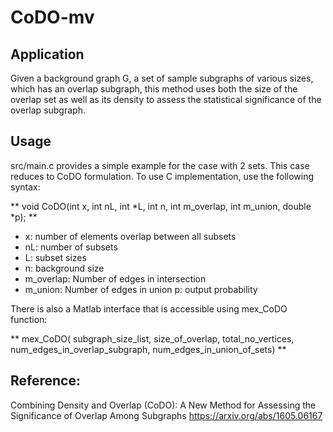 # CoDO-mv

## Application
Given a background graph G, a set of sample subgraphs of various sizes, which has an overlap subgraph, 
this method uses both the size of the overlap set as well as its density to assess the statistical
significance of the overlap subgraph.

## Usage
src/main.c provides a simple example for the case with 2 sets. This case reduces to CoDO formulation. 
To use C implementation, use the following syntax:

** void CoDO(int x, int nL, int *L, int n, int m_overlap, int m_union, double *p); **

* x:         number of elements overlap between all subsets
* nL:        number of subsets
* L:         subset sizes
* n:         background size
* m_overlap: Number of edges in intersection
* m_union:   Number of edges in union
p:         output probability

There is also a Matlab interface that is accessible using mex_CoDO function:

** mex_CoDO( subgraph_size_list, size_of_overlap, total_no_vertices, num_edges_in_overlap_subgraph, num_edges_in_union_of_sets) **


## Reference:
Combining Density and Overlap (CoDO): A New Method for Assessing the Significance of Overlap Among Subgraphs
https://arxiv.org/abs/1605.06167
